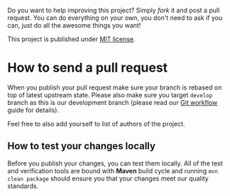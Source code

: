 <!---
# This file is part of the ChillDev-Parent.
#
# @license http://mit-license.org/ The MIT license
# @copyright 2017 © by Rafał Wrzeszcz - Wrzasq.pl.
-->

Do you want to help improving this project? Simply *fork* it and post a pull request. You can do everything on your own, you don't need to ask if you can, just do all the awesome things you want!

This project is published under [MIT license](https://github.com/chilloutdevelopment/pl.chilldev.parent/tree/master/LICENSE).

# How to send a pull request

When you publish your pull request make sure your branch is rebased on top of latest upstream state. Please also make sure you target `develop` branch as this is our development branch (please read our [Git workflow](http://chilloutdevelopment.github.io/pl.chilldev.parent/gitflow.html) guide for details).

Feel free to also add yourself to list of authors of the project.

## How to test your changes locally

Before you publish your changes, you can test them locally. All of the test and verification tools are bound with **Maven** build cycle and running `mvn clean package` should ensure you that your changes meet our quality standards.
